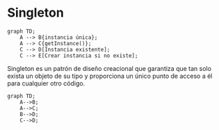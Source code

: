 # Singleton
```mermaid
graph TD;
    A --> B{instancia única};
    A --> C{getInstance()};
    C --> D[Instancia existente];
    C --> E[Crear instancia si no existe];
```

Singleton es un patrón de diseño creacional que garantiza que tan solo exista un objeto de su tipo y proporciona un único punto de acceso a él para cualquier otro código.
```mermaid
graph TD;
    A-->B;
    A-->C;
    B-->D;
    C-->D;
```
